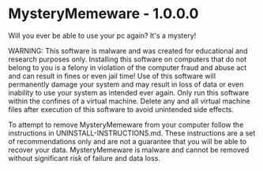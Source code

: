 # MysteryMemeware - 1.0.0.0
Will you ever be able to use your pc again? It's a mystery!

WARNING: This software is malware and was created for educational and research purposes only. Installing this software on computers that do not belong to you is a felony in violation of the computer fraud and abuse act and can result in fines or even jail time! Use of this software will permanently damage your system and may result in loss of data or even inability to use your system as intended ever again. Only run this software within the confines of a virtual machine. Delete any and all virtual machine files after execution of this software to avoid unintended side effects.

To attempt to remove MysteryMemeware from your computer follow the instructions in UNINSTALL-INSTRUCTIONS.md. These instructions are a set of recommendations only and are not a guarantee that you will be able to recover your data. MysteryMemeware is malware and cannot be removed without significant risk of failure and data loss.
